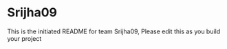 # Srijha09
This is the initiated README for team Srijha09, Please edit this as you build your project

